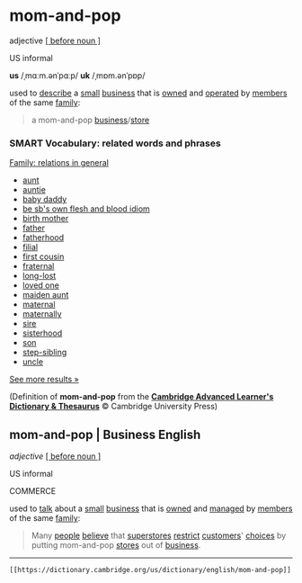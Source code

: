 # mom-and-pop

adjective [\[ before noun \]](https://dictionary.cambridge.org/us/help/codes.html)

US informal


**us** /ˌmɑːm.ənˈpɑːp/ 
**uk** /ˌmɒm.ənˈpɒp/

used to [describe](https://dictionary.cambridge.org/us/dictionary/english/describe "describe") a [small](https://dictionary.cambridge.org/us/dictionary/english/small "small") [business](https://dictionary.cambridge.org/us/dictionary/english/business "business") that is [owned](https://dictionary.cambridge.org/us/dictionary/english/own "owned") and [operated](https://dictionary.cambridge.org/us/dictionary/english/operate "operated") by [members](https://dictionary.cambridge.org/us/dictionary/english/member "members") of the same [family](https://dictionary.cambridge.org/us/dictionary/english/family "family"):

>a mom-and-pop [business](https://dictionary.cambridge.org/us/dictionary/english/business "business")/[store](https://dictionary.cambridge.org/us/dictionary/english/store "store")

### SMART Vocabulary: related words and phrases

[Family: relations in general](https://dictionary.cambridge.org/us/topics/family-and-relationships/family-relations-in-general/ "Words and phrases related to mom-and-pop in the topic Family: relations in general")

-   [aunt]( https://dictionary.cambridge.org/us/dictionary/english/aunt?topic=family-relations-in-general  "aunt")
-   [auntie]( https://dictionary.cambridge.org/us/dictionary/english/auntie?topic=family-relations-in-general  "auntie")
-   [baby daddy]( https://dictionary.cambridge.org/us/dictionary/english/baby-daddy?topic=family-relations-in-general  "baby daddy")
-   [be sb's own flesh and blood idiom]( https://dictionary.cambridge.org/us/dictionary/english/be-sb-s-own-flesh-and-blood?topic=family-relations-in-general  "be sb's own flesh and blood idiom")
-   [birth mother]( https://dictionary.cambridge.org/us/dictionary/english/birth-mother?topic=family-relations-in-general  "birth mother")
-   [father]( https://dictionary.cambridge.org/us/dictionary/english/father?topic=family-relations-in-general  "father")
-   [fatherhood]( https://dictionary.cambridge.org/us/dictionary/english/fatherhood?topic=family-relations-in-general  "fatherhood")
-   [filial]( https://dictionary.cambridge.org/us/dictionary/english/filial?topic=family-relations-in-general  "filial")
-   [first cousin]( https://dictionary.cambridge.org/us/dictionary/english/first-cousin?topic=family-relations-in-general  "first cousin")
-   [fraternal]( https://dictionary.cambridge.org/us/dictionary/english/fraternal?topic=family-relations-in-general  "fraternal")
-   [long-lost]( https://dictionary.cambridge.org/us/dictionary/english/long-lost?topic=family-relations-in-general  "long-lost")
-   [loved one]( https://dictionary.cambridge.org/us/dictionary/english/loved-one?topic=family-relations-in-general  "loved one")
-   [maiden aunt]( https://dictionary.cambridge.org/us/dictionary/english/maiden-aunt?topic=family-relations-in-general  "maiden aunt")
-   [maternal]( https://dictionary.cambridge.org/us/dictionary/english/maternal?topic=family-relations-in-general  "maternal")
-   [maternally]( https://dictionary.cambridge.org/us/dictionary/english/maternally?topic=family-relations-in-general  "maternally")
-   [sire]( https://dictionary.cambridge.org/us/dictionary/english/sire?topic=family-relations-in-general  "sire")
-   [sisterhood]( https://dictionary.cambridge.org/us/dictionary/english/sisterhood?topic=family-relations-in-general  "sisterhood")
-   [son]( https://dictionary.cambridge.org/us/dictionary/english/son?topic=family-relations-in-general  "son")
-   [step-sibling]( https://dictionary.cambridge.org/us/dictionary/english/step-sibling?topic=family-relations-in-general  "step-sibling")
-   [uncle]( https://dictionary.cambridge.org/us/dictionary/english/uncle?topic=family-relations-in-general  "uncle")

[See more results »](https://dictionary.cambridge.org/us/topics/family-and-relationships/family-relations-in-general/ "Words and phrases related to mom-and-pop in the topic Family: relations in general")

(Definition of **mom-and-pop** from the [**Cambridge Advanced Learner's Dictionary & Thesaurus**](https://dictionary.cambridge.org/us/dictionary/english/ "Cambridge Advanced Learner's Dictionary & Thesaurus") © Cambridge University Press)

**mom-and-pop** | Business English
----------------------------------

*adjective* [\[ before noun \]](https://dictionary.cambridge.org/us/help/codes.html)

US informal
  

COMMERCE

used to [talk](https://dictionary.cambridge.org/us/dictionary/english/talk "talk") about a [small](https://dictionary.cambridge.org/us/dictionary/english/small "small") [business](https://dictionary.cambridge.org/us/dictionary/english/business "business") that is [owned](https://dictionary.cambridge.org/us/dictionary/english/own "owned") and [managed](https://dictionary.cambridge.org/us/dictionary/english/manage "managed") by [members](https://dictionary.cambridge.org/us/dictionary/english/member "members") of the same [family](https://dictionary.cambridge.org/us/dictionary/english/family "family"):

>Many [people](https://dictionary.cambridge.org/us/dictionary/english/people "people") [believe](https://dictionary.cambridge.org/us/dictionary/english/believe "believe") that [superstores](https://dictionary.cambridge.org/us/dictionary/english/superstore "superstores") [restrict](https://dictionary.cambridge.org/us/dictionary/english/restrict "restrict") [customers](https://dictionary.cambridge.org/us/dictionary/english/customer "customers")' [choices](https://dictionary.cambridge.org/us/dictionary/english/choice "choices") by putting mom-and-pop [stores](https://dictionary.cambridge.org/us/dictionary/english/store "stores") out of [business](https://dictionary.cambridge.org/us/dictionary/english/business "business").

---
`[[https://dictionary.cambridge.org/us/dictionary/english/mom-and-pop]]`